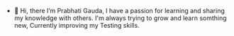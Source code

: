 - 👋 Hi, there
I’m Prabhati Gauda, I have a passion for learning and sharing my knowledge with others.
I'm always trying to grow and learn somthing new, Currently improving my Testing skills.
<!---
prabhatigauda/prabhatigauda is a ✨ special ✨ repository because its `README.md` (this file) appears on your GitHub profile.
You can click the Preview link to take a look at your changes.
--->
